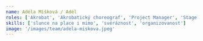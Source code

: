 ```yaml
---
name: Adéla Míšková / Adél
roles: ['Akrobat', 'Akrobatický choreograf', 'Project Manager', 'Stage Manager', 'Back Office']
skills: ['⁠slunce na place i mimo', '⁠⁠svéráznost', '⁠⁠organizovanost']
image: '/images/team/adela-miskova.jpeg'
---
```

